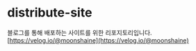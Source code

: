 # distribute-site

블로그를 통해 배포하는 사이트를 위한 리포지토리입니다.  
[https://velog.io/@moonshaine](https://velog.io/@moonshaine)
